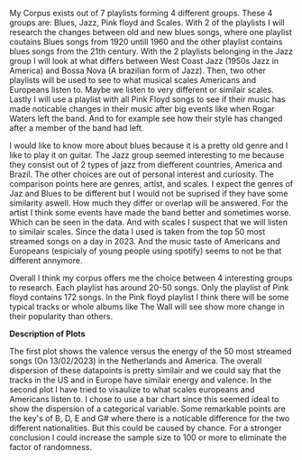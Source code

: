 My Corpus exists out of 7 playlists forming 4 different groups. These 4 groups are: Blues, Jazz, Pink floyd and Scales. With 2 of the playlists I will research the changes between old and new blues songs, where one playlist coutains Blues songs from 1920 untill 1960 and the other playlist contains blues songs from the 21th century. With the 2 playlists belonging in the Jazz group I will look at what differs between West Coast Jazz (1950s Jazz in America) and Bossa Nova (A brazilian form of Jazz). Then, two other playlists will be used to see to what musical scales Americans and Europeans listen to. Maybe we listen to very different or similair scales. Lastly I will use a playlist with all Pink Floyd songs to see if their music has made noticable changes in their music after big events like when Rogar Waters left the band. And to for example see how their style has changed after a member of the band had left.    

I would like to know more about blues because it is a pretty old genre and I like to play it on guitar. The Jazz group seemed interesting to me because they consist out of 2 types of jazz from diefferent countries, America and Brazil. The other choices are out of personal interest and curiosity. The comparison points here are genres, artist, and scales. I expect the genres of Jaz and Blues to be different but I would not be suprised if they have some similarity aswell. How much they differ or overlap will be answered. For the artist I think some events have made the band better and sometimes worse. Which can be seen in the data. And with scales I suspect that we will listen to similair scales. Since the data I used is taken from the top 50 most streamed songs on a day in 2023. And the music taste of Americans and Europeans (espicialy of young people using spotify) seems to not be that different annymore. 

   Overall I think my corpus offers me the choice between 4 interesting groups to research. Each playlist has around 20-50 songs. Only the playlist of Pink floyd contains 172 songs. In the Pink floyd playlist I think there will be some typical tracks or whole albums like The Wall will see show more change in their popularity than others. 


**Description of Plots**

The first plot shows the valence versus the energy of the 50 most streamed songs (On 13/02/2023) in the Netherlands and America. The overall dispersion of these datapoints is pretty similair and we could say that the tracks in the US and in Europe have similair energy and valence. In the second plot I have tried to visaulize to what scales europeans and Americans listen to. I chose to use a bar chart since this seemed ideal to show the dispersion of a categorical variable. Some remarkable points are the key's of B, D, E and G# where there is a noticable difference for the two different nationalities. But this could be caused by chance. For a stronger conclusion I could increase the sample size to 100 or more to eliminate the factor of randomness. 
